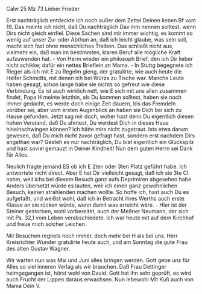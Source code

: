  Calw 25 Mz 73
Lieber Frieder

Erst nachträglich entdeckte ich noch außer dem Zettel Deinen lieben Bf vom 19. Das meinte ich nicht, daß Du nachträglich Dav ihm nennen solltest, wenn Dirs nicht gleich einfiel. Diese Sachen sind mir immer wichtig, es kommt so wenig auf unser Zu- oder Abthun an, daß ich leicht glaube, was sein soll, macht sich fast ohne menschliches Treiben. Das schließt nicht aus, vielmehr ein, daß man im bestimmten, klaren Beruf alle mögliche Kraft aufzuwenden hat. - Von Herm wieder ein philosoph Brief, den ich Dir lieber nicht schikke; dafür ein nettes Brieflein an Mama. - In Stuttg begegnete ich Rieger als ich mit E zu Regelm gieng, der gratulirte, wie auch heute die Helfer Schmidts, mit denen ich bei Würzs zu Tische war. Manche Leute haben gesagt, schon lange habe sie nichts so gefreut wie diese Verbindung. Es ist auch wirklich nett, wie E sich mit uns allen zusammen findet, Papa H meinte letzthin, als Du kommen solltest, haben sie noch immer gedacht, es werde doch einige Zeit dauern, bis das Fremdeln vorüber sei, aber vom ersten Augenblick an haben sie Dich bei sich zu Hause gefunden. Jetzt sag mir doch, woher hast denn Du eigentlich diesen hohen Verstand, daß Du ahntest, Du werdest Dich in dieses Haus hineinschwingen können? Ich hätte mirs nicht zugetraut. Ists etwa darum gewesen, daß Du mich nicht zuvor gefragt hast, sondern erst nachdem Dirs angethan war? Gesteh es nur nachträglich, Du bist eigentlich ein Glückspilz und hast soviel gemauzt in Deiner Kindheit! Nun dem guten Herrn sei Dank für Alles.

Neulich fragte jemand ES ob ich E 2ten oder 3ten Platz geführt habe. Ich antwortete nicht direct. Aber E hat Dir vielleicht gesagt, daß ich sie 3te Cl. nahm, weil ichs bei diesem Besuch ganz aufs Deprimiren abgesehen habe. Anders übersetzt würde es lauten, weil ich einen ganz gewöhnlichen Besuch, keinen strahlenden machen wollte. So hoffe ich, hast auch Du es aufgefaßt, und weißst wohl, daß ich in Betracht ihres Werths auch erste Klasse an sie rücken würde, wenn damit was erreicht wäre. - Hier ist der Steiner gestorben, wohl vorbereitet, auch der Meßner Neumann, der sich mit Ps. 32,1 vom Leben verabschiedete. Ich war heute mit auf dem Kirchhof und freue mich solcher Leichen.

Mit Besuchen regnets noch immer, doch mehr bei H als bei uns. Herr Kreisrichter Wunder gratulirte heute auch, und am Sonntag die gute Frau des alten Gustav Wagner.

Wir warten nun was Mai und Juni alles bringen werden. Gott gebe uns für Alles so viel inneren Verlag als wir brauchen. Daß Frau Dettinger heimgegangen ist, hörst wohl von David. Gott hat ihn sehr geprüft, es wird auch Frucht der Lippen daraus erwachsen. Nun lebewohl Mit Kuß
 auch von Mama Dein V.
